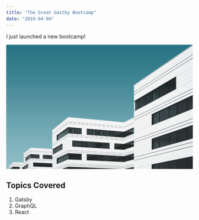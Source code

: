 ```yaml
---
title: "The Great Gastby Bootcamp"
date: "2019-04-04"
---
```


I just launched a new bootcamp!

![building](./building.jpg)

## Topics Covered

1. Gatsby
2. GraphQL
3. React
